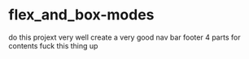 # flex_and_box-modes
do this projext very well create a very good nav bar footer 4 parts for contents fuck this thing up 
